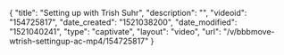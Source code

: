 {
    "title": "Setting up with Trish Suhr",
    "description": "",
    "videoid": "154725817",
    "date_created": "1521038200",
    "date_modified": "1521040241",
    "type": "captivate",
    "layout": "video",
    "url": "\/v\/bbbmove-wtrish-settingup-ac-mp4\/154725817"
}